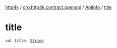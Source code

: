 [http4k](../../index.md) / [org.http4k.contract.openapi](../index.md) / [ApiInfo](index.md) / [title](./title.md)

# title

`val title: `[`String`](https://kotlinlang.org/api/latest/jvm/stdlib/kotlin/-string/index.html)